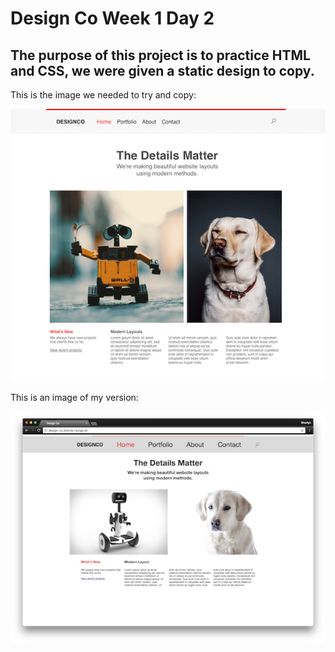 # Design Co Week 1 Day 2

## The purpose of this project is to practice HTML and CSS, we were given a static design to copy.

This is the image we needed to try and copy:

![Website Mockup](public/img/33ce0586-mockup.png)

This is an image of my version:

![My Version of Website Mockup](public/img/MyDesignCo.png)
